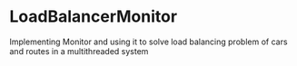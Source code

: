 # LoadBalancerMonitor

Implementing Monitor and using it to solve load balancing problem of cars and routes in a multithreaded system
